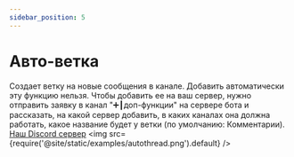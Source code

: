```yaml
---
sidebar_position: 5
---
```


# Авто-ветка

Создает ветку на новые сообщения в канале. Добавить автоматически эту функцию нельзя. Чтобы добавить ее на ваш сервер, нужно отправить заявку в канал "➕┃доп-функции" на сервере бота и рассказать, на какой сервер добавить, в каких каналах она должна работать, какое название будет у ветки (по умолчанию: Комментарии). [Наш Discord сервер](https://discord.gg/BCp784Gr3x)
<img src={require('@site/static/examples/autothread.png').default} />